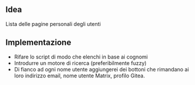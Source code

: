 ## Idea 
Lista delle pagine personali degli utenti

## Implementazione

- Rifare lo script di modo che elenchi in base ai cognomi
- Introdurre un motore di ricerca (preferibilmente fuzzy)
- Di fianco ad ogni nome utente aggiungerei dei bottoni che rimandano ai loro indirizzo email, nome utente Matrix, profilo Gitea. 
